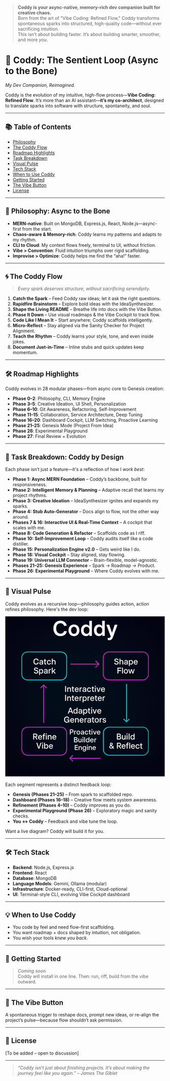 > **Coddy is your async-native, memory-rich dev companion built for creative chaos.**  
> Born from the art of "Vibe Coding: Refined Flow," Coddy transforms spontaneous sparks into structured, high-quality code—without ever sacrificing intuition.  
> This isn’t about building faster. It’s about building smarter, smoother, and more *you*.

# 🚀 Coddy: The Sentient Loop (Async to the Bone)

*My Dev Companion, Reimagined.*

Coddy is the evolution of my intuitive, high-flow process—**Vibe Coding: Refined Flow**. It’s more than an AI assistant—**it’s my co-architect**, designed to translate sparks into software with structure, spontaneity, and soul.

---

## 📚 Table of Contents
- [Philosophy](#-philosophy-async-to-the-bone)
- [The Coddy Flow](#-the-coddy-flow)
- [Roadmap Highlights](#-roadmap-highlights)
- [Task Breakdown](#-task-breakdown-coddy-by-design)
- [Visual Pulse](#-visual-pulse)
- [Tech Stack](#-tech-stack)
- [When to Use Coddy](#-when-to-use-coddy)
- [Getting Started](#-getting-started)
- [The Vibe Button](#-the-vibe-button)
- [License](#-license)

---

## 🧠 Philosophy: Async to the Bone
- **MERN-native**: Built on MongoDB, Express.js, React, Node.js—async-first from the start.  
- **Chaos-aware & Memory-rich**: Coddy learns my patterns and adapts to my rhythm.  
- **CLI to Cloud**: My context flows freely, terminal to UI, without friction.  
- **Vibe > Convention**: Fluid intuition triumphs over rigid scaffolding.  
- **Improvise > Optimize**: Coddy helps me find the “aha!” faster.

---

## 🌀 The Coddy Flow  
> *Every spark deserves structure, without sacrificing serendipity.*

1. **Catch the Spark** – Feed Coddy raw ideas; let it ask the right questions.  
2. **Rapidfire Brainstorm** – Explore bold ideas with the IdeaSynthesizer.  
3. **Shape the Living README** – Breathe life into docs with the Vibe Button.  
4. **Phase It Down** – Use visual roadmaps & the Vibe Cockpit to track flow.  
5. **Code Like I Mean It** – Start anywhere; Coddy scaffolds intelligently.  
6. **Micro-Reflect** – Stay aligned via the Sanity Checker for Project Alignment.  
7. **Teach the Rhythm** – Coddy learns your style, tone, and even inside jokes.  
8. **Document Just-in-Time** – Inline stubs and quick updates keep momentum.

---

## 🛠️ Roadmap Highlights

Coddy evolves in 28 modular phases—from async core to Genesis creation:

- **Phase 0–2**: Philosophy, CLI, Memory Engine  
- **Phase 3–5**: Creative Ideation, UI Shell, Personalization  
- **Phase 6–10**: Git Awareness, Refactoring, Self-Improvement  
- **Phase 11–15**: Collaboration, Service Architecture, Deep Tuning  
- **Phase 16–20**: Dashboard Cockpit, LLM Switching, Proactive Learning  
- **Phase 21–25**: Genesis Mode (Project From Idea)  
- **Phase 26**: Experimental Playground  
- **Phase 27**: Final Review + Evolution

---

## 🧩 Task Breakdown: Coddy by Design

Each phase isn’t just a feature—it's a reflection of how I *work best*:

- **Phase 1: Async MERN Foundation** – Coddy’s backbone, built for responsiveness.  
- **Phase 2: Intelligent Memory & Planning** – Adaptive recall that learns *my* project rhythms.  
- **Phase 3: Creative Ideation** – IdeaSynthesizer ignites and expands my sparks.  
- **Phase 4: Stub Auto-Generator** – Docs align to flow, not the other way around.  
- **Phases 7 & 16: Interactive UI & Real-Time Context** – A cockpit that scales with me.  
- **Phase 8: Code Generation & Refactor** – Scaffolds code as I riff.  
- **Phase 10: Self-Improvement Loop** – Coddy audits itself like a code distiller.  
- **Phase 15: Personalization Engine v2.0** – Gets weird like I do.  
- **Phase 18: Visual Cockpit** – Stay aligned, stay flowing.  
- **Phase 19: Universal LLM Connector** – Brain-flexible, model-agnostic.  
- **Phases 21–25: Genesis Experience** – Spark → Roadmap → Product.  
- **Phase 26: Experimental Playground** – Where Coddy evolves with me.

---

## 🔭 Visual Pulse

Coddy evolves as a recursive loop—philosophy guides action, action refines philosophy. Here's the dev loop:

![Coddy Visual Pulse](docs/system-diagram.png)

Each segment represents a distinct feedback loop:

- **Genesis (Phases 21–25)** – From spark to scaffolded repo.  
- **Dashboard (Phases 16–18)** – Creative flow meets system awareness.  
- **Refinement (Phases 4–10)** – Coddy improves as you do.  
- **Experimental Playground (Phase 26)** – Exploratory magic and sanity checks.  
- **You ↔ Coddy** – Feedback and vibe tune the loop.

Want a live diagram? Coddy will build it for you.

---

## 🛠 Tech Stack
- **Backend**: Node.js, Express.js  
- **Frontend**: React  
- **Database**: MongoDB  
- **Language Models**: Gemini, Ollama (modular)  
- **Infrastructure**: Docker-ready, CLI-first, Cloud-optional  
- **UI**: Terminal-style CLI, evolving Vibe Cockpit dashboard

---

## 💡 When to Use Coddy
- You code by feel and need flow-first scaffolding.  
- You want roadmap + docs shaped by intuition, not obligation.  
- You wish your tools *knew you back*.

---

## 🚀 Getting Started

> *Coming soon.*  
Coddy will install in one line. Then: run, riff, build from the vibe outward.

---

## 🌌 The Vibe Button

A spontaneous trigger to reshape docs, prompt new ideas, or re-align the project’s pulse—because flow shouldn’t ask permission.

---

## 📖 License

[To be added – open to discussion]

---

> _“Coddy isn’t just about finishing projects. It’s about making the journey feel like you again.”_ – *James The Giblet*